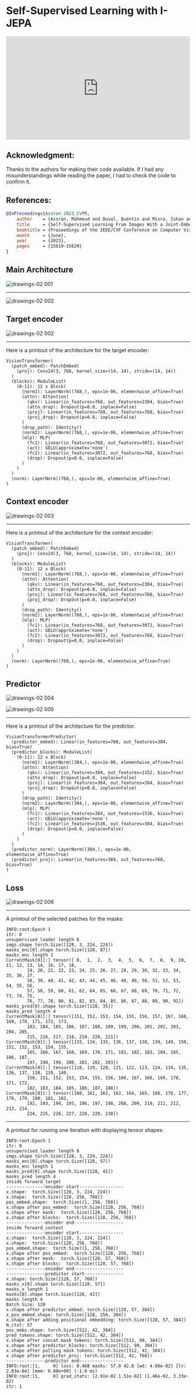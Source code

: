 # Self-Supervised Learning with I-JEPA

<head>
  <link rel="stylesheet" href="https://cdn.jsdelivr.net/npm/katex@0.16.8/dist/katex.min.css">
  <script src="https://cdn.jsdelivr.net/npm/katex@0.16.8/dist/katex.min.js"></script>
  <script src="https://cdn.jsdelivr.net/npm/katex@0.16.8/dist/contrib/auto-render.min.js"></script>
</head>

<div style="position: relative; padding-bottom: 56.25%; height: 0; overflow: hidden;">
  <iframe style="position: absolute; top: 0; left: 0; width: 100%; height: 100%;" src="https://www.youtube.com/embed/7NE0NH-PfkA" frameborder="0" allowfullscreen></iframe>
</div>


## Acknowledgment:
Thanks to the authors for making their code available. If I had any misunderstandings while reading the paper, I had to check the code to confirm it.

## References:
```bibtex
@InProceedings{Assran_2023_CVPR,
    author    = {Assran, Mahmoud and Duval, Quentin and Misra, Ishan and Bojanowski, Piotr and Vincent, Pascal and Rabbat, Michael and LeCun, Yann and Ballas, Nicolas},
    title     = {Self-Supervised Learning From Images With a Joint-Embedding Predictive Architecture},
    booktitle = {Proceedings of the IEEE/CVF Conference on Computer Vision and Pattern Recognition (CVPR)},
    month     = {June},
    year      = {2023},
    pages     = {15619-15629}
}
```

## Main Architecture

![drawings-02 001](https://github.com/user-attachments/assets/d2999b1e-f806-4855-aa4c-1c981acfb8ff)

---

![drawings-02 002](https://github.com/user-attachments/assets/0e6c3938-6c5b-42b9-95be-2bf4892467e5)

## Target encoder

![drawings-02 002](https://github.com/user-attachments/assets/e281661d-9637-447c-8584-ed8192eff041)

---

Here is a printout of the architecture for the target encoder:

```console
VisionTransformer(
  (patch_embed): PatchEmbed(
    (proj): Conv2d(3, 768, kernel_size=(14, 14), stride=(14, 14))
  )
  (blocks): ModuleList(
    (0-11): 12 x Block(
      (norm1): LayerNorm((768,), eps=1e-06, elementwise_affine=True)
      (attn): Attention(
        (qkv): Linear(in_features=768, out_features=2304, bias=True)
        (attn_drop): Dropout(p=0.0, inplace=False)
        (proj): Linear(in_features=768, out_features=768, bias=True)
        (proj_drop): Dropout(p=0.0, inplace=False)
      )
      (drop_path): Identity()
      (norm2): LayerNorm((768,), eps=1e-06, elementwise_affine=True)
      (mlp): MLP(
        (fc1): Linear(in_features=768, out_features=3072, bias=True)
        (act): GELU(approximate='none')
        (fc2): Linear(in_features=3072, out_features=768, bias=True)
        (drop): Dropout(p=0.0, inplace=False)
      )
    )
  )
  (norm): LayerNorm((768,), eps=1e-06, elementwise_affine=True)
)
```

## Context encoder

![drawings-02 003](https://github.com/user-attachments/assets/430f598a-a681-4fc2-b025-c3b1e370ae94)


---

Here is a printout of the architecture for the context encoder:

```console
VisionTransformer(
  (patch_embed): PatchEmbed(
    (proj): Conv2d(3, 768, kernel_size=(14, 14), stride=(14, 14))
  )
  (blocks): ModuleList(
    (0-11): 12 x Block(
      (norm1): LayerNorm((768,), eps=1e-06, elementwise_affine=True)
      (attn): Attention(
        (qkv): Linear(in_features=768, out_features=2304, bias=True)
        (attn_drop): Dropout(p=0.0, inplace=False)
        (proj): Linear(in_features=768, out_features=768, bias=True)
        (proj_drop): Dropout(p=0.0, inplace=False)
      )
      (drop_path): Identity()
      (norm2): LayerNorm((768,), eps=1e-06, elementwise_affine=True)
      (mlp): MLP(
        (fc1): Linear(in_features=768, out_features=3072, bias=True)
        (act): GELU(approximate='none')
        (fc2): Linear(in_features=3072, out_features=768, bias=True)
        (drop): Dropout(p=0.0, inplace=False)
      )
    )
  )
  (norm): LayerNorm((768,), eps=1e-06, elementwise_affine=True)
)
```

## Predictor

![drawings-02 004](https://github.com/user-attachments/assets/d0cf11f4-e7cf-445c-9388-5f32d484b505)

![drawings-02 005](https://github.com/user-attachments/assets/5d793e3f-685d-4b5b-b94d-14d42e3fca83)

---

Here is a printout of the architecture for the predictor:

```console
VisionTransformerPredictor(
  (predictor_embed): Linear(in_features=768, out_features=384, bias=True)
  (predictor_blocks): ModuleList(
    (0-11): 12 x Block(
      (norm1): LayerNorm((384,), eps=1e-06, elementwise_affine=True)
      (attn): Attention(
        (qkv): Linear(in_features=384, out_features=1152, bias=True)
        (attn_drop): Dropout(p=0.0, inplace=False)
        (proj): Linear(in_features=384, out_features=384, bias=True)
        (proj_drop): Dropout(p=0.0, inplace=False)
      )
      (drop_path): Identity()
      (norm2): LayerNorm((384,), eps=1e-06, elementwise_affine=True)
      (mlp): MLP(
        (fc1): Linear(in_features=384, out_features=1536, bias=True)
        (act): GELU(approximate='none')
        (fc2): Linear(in_features=1536, out_features=384, bias=True)
        (drop): Dropout(p=0.0, inplace=False)
      )
    )
  )
  (predictor_norm): LayerNorm((384,), eps=1e-06, elementwise_affine=True)
  (predictor_proj): Linear(in_features=384, out_features=768, bias=True)
)
```

## Loss

![drawings-02 006](https://github.com/user-attachments/assets/759d7a60-54f9-4798-8be0-125e2c1bf271)

---

A printout of the selected patches for the masks:

```console
INFO:root:Epoch 1
itr: 0
unsupervised_loader length 8
imgs.shape torch.Size([128, 3, 224, 224])
masks_enc[0].shape torch.Size([128, 87])
masks_enc length 1
CurrentMask[0][:] tensor([ 0,  1,  2,  3,  4,  5,  6,  7,  8,  9, 10, 11, 12, 13, 14, 16, 17, 18,
        19, 20, 21, 22, 23, 24, 25, 26, 27, 28, 29, 30, 32, 33, 34, 35, 36, 37,
        38, 39, 40, 41, 42, 43, 44, 45, 46, 48, 49, 50, 51, 52, 53, 54, 55, 56,
        57, 58, 59, 60, 61, 62, 64, 65, 66, 67, 68, 69, 70, 71, 72, 73, 74, 75,
        76, 77, 78, 80, 81, 82, 83, 84, 85, 86, 87, 88, 89, 90, 91])
masks_pred[0].shape torch.Size([128, 35])
masks_pred length 4
CurrentMask[0][:] tensor([151, 152, 153, 154, 155, 156, 157, 167, 168, 169, 170, 171, 172, 173,
        183, 184, 185, 186, 187, 188, 189, 199, 200, 201, 202, 203, 204, 205,
        215, 216, 217, 218, 219, 220, 221])
CurrentMask[0][:] tensor([133, 134, 135, 136, 137, 138, 139, 149, 150, 151, 152, 153, 154, 155,
        165, 166, 167, 168, 169, 170, 171, 181, 182, 183, 184, 185, 186, 187,
        197, 198, 199, 200, 201, 202, 203])
CurrentMask[0][:] tensor([118, 119, 120, 121, 122, 123, 124, 134, 135, 136, 137, 138, 139, 140,
        150, 151, 152, 153, 154, 155, 156, 166, 167, 168, 169, 170, 171, 172,
        182, 183, 184, 185, 186, 187, 188])
CurrentMask[0][:] tensor([160, 161, 162, 163, 164, 165, 166, 176, 177, 178, 179, 180, 181, 182,
        192, 193, 194, 195, 196, 197, 198, 208, 209, 210, 211, 212, 213, 214,
        224, 225, 226, 227, 228, 229, 230])
```

---

A printout for running one iteration with displaying tensor shapes:

```console
INFO:root:Epoch 1
itr: 0
unsupervised_loader length 8
imgs.shape torch.Size([128, 3, 224, 224])
masks_enc[0].shape torch.Size([128, 57])
masks_enc length 1
masks_pred[0].shape torch.Size([128, 42])
masks_pred length 4
inside forward_target
---------------encoder start-----------------
x.shape:  torch.Size([128, 3, 224, 224])
x.shape:  torch.Size([128, 256, 768])
pos_embed.shape:  torch.Size([1, 256, 768])
x.shape after pos_embed:  torch.Size([128, 256, 768])
x.shape after mask:  torch.Size([128, 256, 768])
x.shape after blocks:  torch.Size([128, 256, 768])
---------------encoder end-------------------
inside forward_context
---------------encoder start-----------------
x.shape:  torch.Size([128, 3, 224, 224])
x.shape:  torch.Size([128, 256, 768])
pos_embed.shape:  torch.Size([1, 256, 768])
x.shape after pos_embed:  torch.Size([128, 256, 768])
x.shape after mask:  torch.Size([128, 57, 768])
x.shape after blocks:  torch.Size([128, 57, 768])
---------------encoder end-------------------
---------------predictor start---------------
x.shape: torch.Size([128, 57, 768])
masks_x[0].shape torch.Size([128, 57])
masks_x length 1
masks[0].shape torch.Size([128, 42])
masks length 4
Batch Size: 128
x.shape after predictor_embed: torch.Size([128, 57, 384])
x_pos_embed.shape: torch.Size([128, 256, 384])
x.shape after adding positional embedding: torch.Size([128, 57, 384])
N_ctxt: 57
pos_embs.shape: torch.Size([512, 42, 384])
pred_tokens.shape: torch.Size([512, 42, 384])
x.shape after concat mask tokens: torch.Size([512, 99, 384])
x.shape after predictor_blocks: torch.Size([512, 99, 384])
x.shape after pulling mask tokens: torch.Size([512, 42, 384])
x.shape after predictor_proj: torch.Size([512, 42, 768])
---------------predictor end-----------------
INFO:root:[1,     0] loss: 0.468 masks: 57.0 42.0 [wd: 4.00e-02] [lr: 2.03e-04] [mem: 0.00e+00] (-1.0 ms)
INFO:root:[1,     0] grad_stats: [2.91e-02 1.51e-02] (1.46e-02, 3.33e-02)
itr: 1
```

<script>
  document.addEventListener("DOMContentLoaded", function() {
    renderMathInElement(document.body, {
      delimiters: [
        {left: '$$', right: '$$', display: true}, // Display math (e.g., equations on their own line)
        {left: '$', right: '$', display: false},  // Inline math (e.g., within a sentence)
        {left: '\\(', right: '\\)', display: false}, // Another way to write inline math
        {left: '\\[', right: '\\]', display: true}   // Another way to write display math
      ]
    });
  });
</script>
